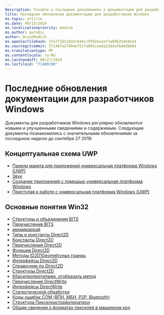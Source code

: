 ```yaml
---
Description: Узнайте о последних дополнениях к документации для разработчиков Windows.
title: Последние обновления документации для разработчиков Windows
ms.topic: article
ms.date: 09/23/2019
ms.localizationpriority: medium
ms.author: quradic
author: QuinnRadich
ms.openlocfilehash: 37e771d12dd2cb49cc9f82ea1ef3a0db25de9a54
ms.sourcegitcommit: 571467a27884ef51fa802cee6a238dafb84dbb6d
ms.translationtype: MT
ms.contentlocale: ru-RU
ms.lasthandoff: 09/27/2019
ms.locfileid: "71409190"
---
```

# <a name="latest-updates-to-the-windows-developer-docs"></a>Последние обновления документации для разработчиков Windows

Документы для разработчиков Windows регулярно обновляются новыми и улучшенными сведениями и содержимым. Следующие документы познакомились с значительными обновлениями за последнюю неделю до сентября 27 2019:

## <a name="uwp-conceptual"></a>Концептуальная схема UWP

<ul>
<li><a href="https://docs.microsoft.com/windows/uwp/design/layout/layout-panels">Панели макета для приложений универсальная платформа Windows (UWP)</a></li>
<li><a href="https://docs.microsoft.com/windows/uwp/design/style/sound">Звук</a></li>
<li><a href="https://docs.microsoft.com/windows/uwp/get-started/create-uwp-apps">Создание приложений с помощью универсальная платформа Windows</a></li>
<li><a href="https://docs.microsoft.com/windows/uwp/get-started/index">Приступая к работе с универсальная платформа Windows (UWP)</a></li>
</ul>


## <a name="win32-conceptual"></a>Основные понятия Win32

<ul>
<li><a href="https://docs.microsoft.com/windows/desktop/Bits/bits-c---structures-and-unions">Структуры и объединения BITS</a></li>
<li><a href="https://docs.microsoft.com/windows/desktop/Bits/bits-enumerations">Перечисления BITS</a></li>
<li><a href="https://docs.microsoft.com/windows/desktop/CoreAudio/aecmicarray">аекмикаррай</a></li>
<li><a href="https://docs.microsoft.com/windows/desktop/Direct2D/datatypes-and-constants">Типы и константы Direct2D</a></li>
<li><a href="https://docs.microsoft.com/windows/desktop/Direct2D/direct2d-constants">Константы Direct2D</a></li>
<li><a href="https://docs.microsoft.com/windows/desktop/Direct2D/enumerations">Перечисления Direct2D</a></li>
<li><a href="https://docs.microsoft.com/windows/desktop/Direct2D/functions">Функции Direct2D</a></li>
<li><a href="https://docs.microsoft.com/windows/desktop/Direct2D/id2d1geometry-getbounds">Методы ID2D1Geometryных границ</a></li>
<li><a href="https://docs.microsoft.com/windows/desktop/Direct2D/interfaces">Интерфейсы Direct2D</a></li>
<li><a href="https://docs.microsoft.com/windows/desktop/Direct2D/reference">Справочник по Direct2D</a></li>
<li><a href="https://docs.microsoft.com/windows/desktop/Direct2D/structures">Структуры Direct2D</a></li>
<li><a href="https://docs.microsoft.com/windows/desktop/DirectShow/cbasepropertypage-show">Кбасепропертипаже. отобразить метод</a></li>
<li><a href="https://docs.microsoft.com/windows/desktop/DirectWrite/enumerations">Перечисления DirectWrite</a></li>
<li><a href="https://docs.microsoft.com/windows/desktop/DirectWrite/interfaces">Интерфейсы DirectWrite</a></li>
<li><a href="https://docs.microsoft.com/windows/desktop/com/aggregation">Статистической обработки</a></li>
<li><a href="https://docs.microsoft.com/windows/desktop/com/com-error-codes-9">Коды ошибок COM (ВПН, МБН, P2P, Bluetooth)</a></li>
<li><a href="https://docs.microsoft.com/windows/desktop/direct3dtools/pixelhistoryoperation">Структура Пикселхисторйоператион</a></li>
<li><a href="https://docs.microsoft.com/windows/desktop/wic/-wic-codec-native-pixel-formats">Общие сведения о форматах пикселей в машинном код</a></li>
</ul>


